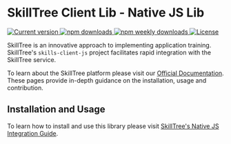 <!---
Copyright 2020 SkillTree

Licensed under the Apache License, Version 2.0 (the "License");
you may not use this file except in compliance with the License.
You may obtain a copy of the License at

    https://www.apache.org/licenses/LICENSE-2.0

Unless required by applicable law or agreed to in writing, software
distributed under the License is distributed on an "AS IS" BASIS,
WITHOUT WARRANTIES OR CONDITIONS OF ANY KIND, either express or implied.
See the License for the specific language governing permissions and
limitations under the License.
 -->
 
# SkillTree Client Lib - Native JS Lib

<p>
  <a href="https://www.npmjs.com/package/@skilltree/skills-client-js">
    <img src="https://flat.badgen.net/npm/v/@skilltree/skills-client-js" alt="Current version">
  </a>
  <a href="https://www.npmjs.com/package/@skilltree/skills-client-js">
    <img src="https://flat.badgen.net/npm/dt/@skilltree/skills-client-js" alt="npm downloads">
  </a>
  <a href="https://www.npmjs.com/package/@skilltree/skills-client-js">
    <img src="https://flat.badgen.net/npm/dw/@skilltree/skills-client-js" alt="npm weekly downloads">
  </a>
  <a href="https://www.npmjs.com/package/@skilltree/skills-client-js">
    <img src="https://img.shields.io/npm/l/@skilltree/skills-client-js.svg?sanitize=true" alt="License">
  </a>
</p>

SkillTree is an innovative approach to implementing application training. SkillTree's ``skills-client-js`` project facilitates rapid integration with the SkillTree service. 

To learn about the SkillTree platform please visit our [Official Documentation](https://code.nsa.gov/skills-docs/). 
These pages provide in-depth guidance on the installation, usage and contribution.  

## Installation and Usage

To learn how to install and use this library please visit [SkillTree's Native JS Integration Guide](https://code.nsa.gov/skills-docs/skills-client/js.html). 
